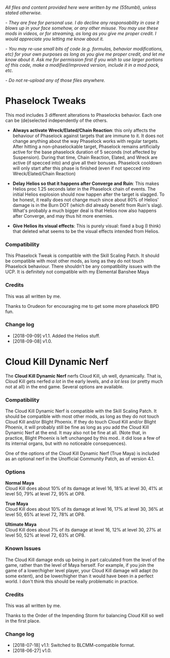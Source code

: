 *All files and content provided here were written by me (55tumbl), unless stated otherwise.*

*- They are free for personal use. I do decline any responsability in case it blows up in your face somehow, or any other misuse.
You may use these mods in videos, or for streaming, as long as you give me proper credit. I would appreciate you letting me know about it.*

*- You may re-use small bits of code (e.g. formulas, behavior modifications, etc) for your own purposes as long as you give me proper credit, and let me know about it.
Ask me for permission first if you wish to use larger portions of this code, make a modified/improved version, include it in a mod pack, etc.*

*- Do not re-upload any of those files anywhere.*

# Phaselock Tweaks

This mod includes 3 different alterations to Phaselocks behavior. Each one can be (de)selected independently of the others.

* **Always activate Wreck/Elated/Chain Reaction**: this only affects the behaviour of Phaselock against targets that are immune to it. It does not change anything about the way Phaselock works with regular targets. After hitting a non-phaselockable target, Phaselock remains artificially active for the base phaselock duration of 5 seconds (not affected by Suspension). During that time, Chain Reaction, Elated, and Wreck are active (if specced into) and give all their bonuses. Phaselock cooldown will only start after this phase is finished (even if not specced into Wreck/Elated/Chain Reaction)

* **Delay Helios so that it happens after Converge and Ruin**: This makes Helios proc 1.25 seconds later in the Phaselock chain of events. The initial Helios explosion should now happen after the target is slagged. To be honest, it really does not change much since about 80% of Helios' damage is in the Burn DOT (which did already benefit from Ruin's slag). What's probably a much bigger deal is that Helios now also happens after Converge, and may thus hit more enemies.

* **Give Helios its visual effects**: This is purely visual: fixed a bug (I think) that deleted what seems to be the visual effects intended from Helios.


### Compatibility
This Phaselock Tweak is compatible with the Skill Scaling Patch.
It should be compatible with most other mods, as long as they do not touch Phaselock behaviour. There shouldn't be any compatibility issues with the UCP. It is definitely not compatible with my Elemental Banshee Maya

### Credits

This was all written by me.

Thanks to Orudeon for encouraging me to get some more phaselock BPD fun.

### Change log
* [2018-09-09] v1.1. Added the Helios stuff.
* [2018-09-08] v1.0.





# Cloud Kill Dynamic Nerf

The **Cloud Kill Dynamic Nerf** nerfs Cloud Kill, uh well, dynamically. That is, Cloud Kill gets nerfed *a lot* in the early levels, and *a lot less* (or pretty much not at all) in the end game. Several options are available.

### Compatibility
The Cloud Kill Dynamic Nerf is compatible with the Skill Scaling Patch.
It should be compatible with most other mods, as long as they do not touch Cloud Kill and/or Blight Phoenix.
If they do touch Cloud Kill and/or Blight Phoenix, it will probably still be fine as long as you add the Cloud Kill Dynamic Nerf at the end. It may also not be fine at all. (Note that, in practice, Blight Phoenix is left unchanged by this mod.. it did lose a few of its internal organs, but with no noticeable consequences).

One of the options of the Cloud Kill Dynamic Nerf (True Maya) is included as an optional nerf in the Unofficial Community Patch, as of version 4.1.

### Options

**Normal Maya**    
Cloud Kill does about 10% of its damage at level 16, 18% at level 30, 41% at level 50, 79% at level 72, 95% at OP8.

**True Maya**    
Cloud Kill does about 10% of its damage at level 16, 17% at level 30, 36% at level 50, 65% at level 72, 78% at OP8.

**Ultimate Maya**    
Cloud Kill does about 7% of its damage at level 16, 12% at level 30, 27% at level 50, 52% at level 72, 63% at OP8.

### Known Issues

The Cloud Kill damage ends up being in part calculated from the level of the game, rather than the level of Maya herself.
For example, if you join the game of a lower/higher level player, your Cloud Kill damage will adapt (to some extent), and be lower/higher than it would have been in a perfect world. I don't think this should be really problematic in practice.

### Credits

This was all written by me.

Thanks to the Order of the Impending Storm for balancing Cloud Kill so well in the first place.

### Change log
* [2018-07-18] v1.1: Switched to BLCMM-compatible format.
* [2018-06-27] v1.0.





